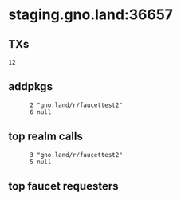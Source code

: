 # staging.gno.land:36657

## TXs
```
12
```

## addpkgs
```
      2 "gno.land/r/faucettest2"
      6 null
```

## top realm calls
```
      3 "gno.land/r/faucettest2"
      5 null
```

## top faucet requesters
```
```

